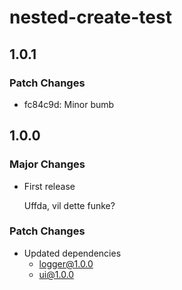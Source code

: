 # nested-create-test

## 1.0.1

### Patch Changes

- fc84c9d: Minor bumb

## 1.0.0

### Major Changes

- First release

  Uffda, vil dette funke?

### Patch Changes

- Updated dependencies
  - logger@1.0.0
  - ui@1.0.0
